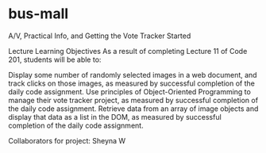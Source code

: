 # bus-mall

A/V, Practical Info, and Getting the Vote Tracker Started

Lecture
Learning Objectives
As a result of completing Lecture 11 of Code 201, students will be able to:

Display some number of randomly selected images in a web document, and track clicks on those images, as measured by successful completion of the daily code assignment.
Use principles of Object-Oriented Programming to manage their vote tracker project, as measured by successful completion of the daily code assignment.
Retrieve data from an array of image objects and display that data as a list in the DOM, as measured by successful completion of the daily code assignment.

Collaborators for project:
Sheyna W